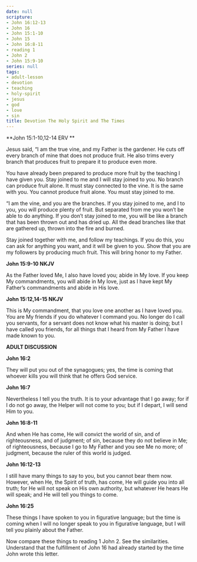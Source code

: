 ```yaml
---
date: null
scripture:
- John 16:12-13
- John 16
- John 15:1-10
- John 15
- John 16:8-11
- reading 1
- John 2
- John 15:9-10
series: null
tags:
- adult-lesson
- devotion
- teaching
- holy-spirit
- jesus
- god
- love
- sin
title: Devotion The Holy Spirit and The Times
---
```



**John 15:1-10,12-14 ERV **

Jesus said, “I am the true vine, and my Father is the gardener. He cuts off every branch of mine that does not produce fruit. He also trims every branch that produces fruit to prepare it to produce even more.

You have already been prepared to produce more fruit by the teaching I have given you. Stay joined to me and I will stay joined to you. No branch can produce fruit alone. It must stay connected to the vine. It is the same with you. You cannot produce fruit alone. You must stay joined to me.

“I am the vine, and you are the branches. If you stay joined to me, and I to you, you will produce plenty of fruit. But separated from me you won’t be able to do anything. If you don’t stay joined to me, you will be like a branch that has been thrown out and has dried up. All the dead branches like that are gathered up, thrown into the fire and burned.

Stay joined together with me, and follow my teachings. If you do this, you can ask for anything you want, and it will be given to you. Show that you are my followers by producing much fruit. This will bring honor to my Father.

**John 15:9-10 NKJV**

As the Father loved Me, I also have loved you; abide in My love. If you keep My commandments, you will abide in My love, just as I have kept My Father’s commandments and abide in His love.

**John 15:12,14-15 NKJV**

This is My commandment, that you love one another as I have loved you. You are My friends if you do whatever I command you. No longer do I call you servants, for a servant does not know what his master is doing; but I have called you friends, for all things that I heard from My Father I have made known to you.

**ADULT DISCUSSION**

**John 16:2**

They will put you out of the synagogues; yes, the time is coming that whoever kills you will think that he offers God service.

**John 16:7**

Nevertheless I tell you the truth. It is to your advantage that I go away; for if I do not go away, the Helper will not come to you; but if I depart, I will send Him to you.

**John 16:8-11**

And when He has come, He will convict the world of sin, and of righteousness, and of judgment; of sin, because they do not believe in Me; of righteousness, because I go to My Father and you see Me no more; of judgment, because the ruler of this world is judged.

**John 16:12-13**

I still have many things to say to you, but you cannot bear them now. However, when He, the Spirit of truth, has come, He will guide you into all truth; for He will not speak on His own authority, but whatever He hears He will speak; and He will tell you things to come.

**John 16:25**

These things I have spoken to you in figurative language; but the time is coming when I will no longer speak to you in figurative language, but I will tell you plainly about the Father.

Now compare these things to reading 1 John 2. See the similarities. Understand that the fulfillment of John 16 had already started by the time John wrote this letter.